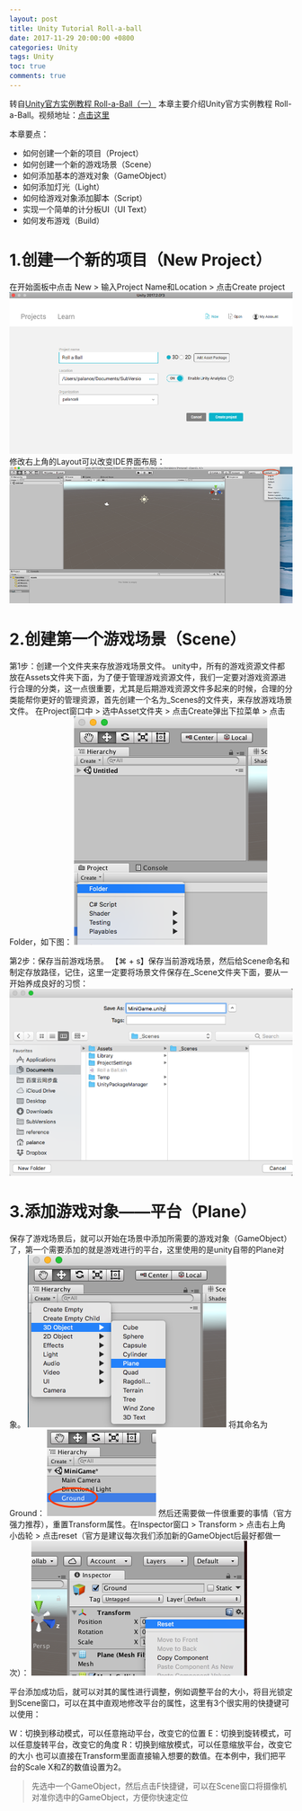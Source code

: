 ```yaml
---
layout: post
title: Unity Tutorial Roll-a-ball 
date: 2017-11-29 20:00:00 +0800
categories: Unity
tags: Unity
toc: true
comments: true
---
```

转自[Unity官方实例教程 Roll-a-Ball（一）](http://www.jianshu.com/p/6e4b0435e30e)
本章主要介绍Unity官方实例教程 Roll-a-Ball。视频地址：[点击这里](https://unity3d.com/cn/learn/tutorials/projects/roll-ball-tutorial/introduction-roll-ball?playlist=17141)

本章要点：
- 如何创建一个新的项目（Project）
- 如何创建一个新的游戏场景（Scene）
- 如何添加基本的游戏对象（GameObject）
- 如何添加灯光（Light）
- 如何给游戏对象添加脚本（Script）
- 实现一个简单的计分板UI（UI Text）
- 如何发布游戏（Build）
<!-- more -->

# 1.创建一个新的项目（New Project）
在开始面板中点击 New > 输入Project Name和Location > 点击Create project
![](1129UnityTutorial01/img01.png)
修改右上角的Layout可以改变IDE界面布局：
![](1129UnityTutorial01/img02.png)

# 2.创建第一个游戏场景（Scene）

第1步：创建一个文件夹来存放游戏场景文件。
unity中，所有的游戏资源文件都放在Assets文件夹下面，为了便于管理游戏资源文件，我们一定要对游戏资源进行合理的分类，这一点很重要，尤其是后期游戏资源文件多起来的时候，合理的分类能帮你更好的管理资源，首先创建一个名为_Scenes的文件夹，来存放游戏场景文件。
在Project窗口中 > 选中Asset文件夹 > 点击Create弹出下拉菜单 > 点击Folder，如下图：
![](1129UnityTutorial01/img03.png)

第2步：保存当前游戏场景。
【⌘ + s】保存当前游戏场景，然后给Scene命名和制定存放路径，记住，这里一定要将场景文件保存在_Scene文件夹下面，要从一开始养成良好的习惯：
![](1129UnityTutorial01/img04.png)

# 3.添加游戏对象——平台（Plane）

保存了游戏场景后，就可以开始在场景中添加所需要的游戏对象（GameObject）了，第一个需要添加的就是游戏进行的平台，这里使用的是unity自带的Plane对象。
![](1129UnityTutorial01/img05.png)
将其命名为Ground：
![](1129UnityTutorial01/img06.png)
然后还需要做一件很重要的事情（官方强力推荐），重置Transform属性。在Inspector窗口 > Transform > 点击右上角小齿轮 > 点击reset（官方是建议每次我们添加新的GameObject后最好都做一次）：
![](1129UnityTutorial01/img07.png)

平台添加成功后，就可以对其的属性进行调整，例如调整平台的大小，将目光锁定到Scene窗口，可以在其中直观地修改平台的属性，这里有3个很实用的快捷键可以使用：

W：切换到移动模式，可以任意拖动平台，改变它的位置
E：切换到旋转模式，可以任意旋转平台，改变它的角度
R：切换到缩放模式，可以任意缩放平台，改变它的大小
也可以直接在Transform里面直接输入想要的数值。在本例中，我们把平台的Scale X和Z的数值设置为2。

> 先选中一个GameObject，然后点击F快捷键，可以在Scene窗口将摄像机对准你选中的GameObject，方便你快速定位